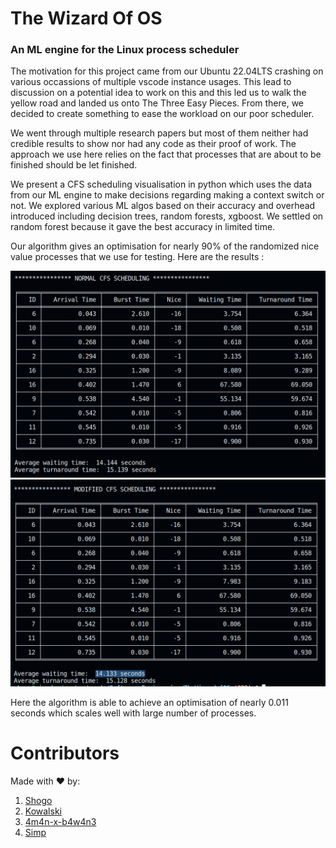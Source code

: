 # The Wizard Of OS

### An ML engine for the Linux process scheduler

The motivation for this project came from our Ubuntu 22.04LTS crashing on various occassions of multiple vscode instance usages. This lead to discussion on a potential idea to work on this and this led us to walk the yellow road and landed us onto The Three Easy Pieces. From there, we decided to create something to ease the workload on our poor scheduler. 

We went through multiple research papers but most of them neither had credible results to show nor had any code as their proof of work. The approach we use here relies on the fact that processes that are about to be finished should be let finished. 

We present a CFS scheduling visualisation in python which uses the data from our ML engine to make decisions regarding making a context switch or not. We explored various ML algos based on their accuracy and overhead introduced including decision trees, random forests, xgboost. We settled on random forest because it gave the best accuracy in limited time.

Our algorithm gives an optimisation for nearly 90% of the randomized nice value processes that we use for testing. Here are the results : 

<img src="./utils/first.png" alt="First">
<img src="./utils/second.png" alt="Second">

Here the algorithm is able to achieve an optimisation of nearly 0.011 seconds which scales well with large number of processes. 

# Contributors

Made with ❤️ by: 

1. [Shogo](https://twitter.com/ShogLoFi)
2. [Kowalski](https://twitter.com/AnantJain99390)
3. [4m4n-x-b4w4n3](https://twitter.com/Abnwamsn)
4. [Simp](https://github.com/atul-k-6)
